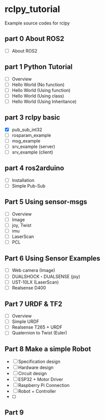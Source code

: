 # rclpy_tutorial
Example source codes for rclpy

## part 0 About ROS2

- [ ] About ROS2

## part 1 Python Tutorial

- [ ] Overview
- [ ] Hello World (No function)
- [ ] Hello World (Using function)
- [ ] Hello World (Using class)
- [ ] Hello World (Using Inheritance)

## part 3 rclpy basic

- [x] pub_sub_int32
- [ ] rosparam_example
- [ ] msg_example
- [ ] srv_example (server)
- [ ] srv_example (client)

## part 4 ros2arduino

- [ ] Installation
- [ ] Simple Pub-Sub

## Part 5 Using sensor-msgs

- [ ] Overview
- [ ] Image
- [ ] joy, Twist
- [ ] imu
- [ ] LaserScan
- [ ] PCL

## Part 6 Using Sensor Examples

- [ ] Web camera (Image)
- [ ] DUALSHOCK・DUALSENSE (joy)
- [ ] UST-10LX (LaserScan)
- [ ] Realsense D400

## Part 7 URDF & TF2

- [ ] Overview
- [ ] Simple URDF
- [ ] Realsense T265 + URDF
- [ ] Quaternion to Twist (Euler)

## Part 8 Make a simple Robot

- [ ] Specification design
- [ ] Hardware design
- [ ] Circuit design
- [ ] ESP32 + Motor Driver
- [ ] Raspberry Pi Connection
- [ ] Robot + Controller
- [ ] 

## Part 9 

